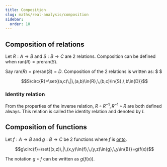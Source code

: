 ```yaml
---
title: Composition
slug: maths/real-analysis/composition
sidebar:
  order: 10
---
```


## Composition of relations

Let $R:A\rightarrow{B}$ and $S:B\rightarrow{C}$ are 2 relations. Composition can
be defined when $\text{ran}(R)=\text{preran}(S)$.

Say $\text{ran}(R)=\text{preran}(S)=D$. Composition of the 2 relations is
written as: $ $

```math
S\circ{R}=\set{(a,c)\,|\,(a,b)\in{R},\,(b,c)\in{S},\,b\in{D}}
```

### Identity relation

From the properties of the inverse relation, $R\circ R^{-1}, R^{-1}\circ R$ are
both defined always. This relation is called the identity relation and denoted
by $I$.

## Composition of functions

Let $f:A\rightarrow{B}$ and $g:B\rightarrow{C}$ be 2 functions where $f$ is
[onto](/maths/real-analysis/relations/#onto).

```math
g\circ{f}=\set{(x,z)\,|\,(x,y)\in{f},\,(y,z)\in{g},\,y\in{B}}=g(f(x))
```

The notation $g\circ f$ can be written as $g(f(x))$.
